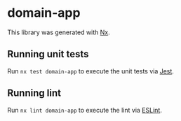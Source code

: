 # domain-app

This library was generated with [Nx](https://nx.dev).

## Running unit tests

Run `nx test domain-app` to execute the unit tests via [Jest](https://jestjs.io).

## Running lint

Run `nx lint domain-app` to execute the lint via [ESLint](https://eslint.org/).
